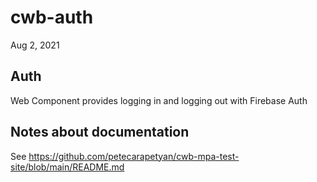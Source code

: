 # cwb-auth

Aug 2, 2021

## Auth

Web Component provides logging in and logging out with Firebase Auth

## Notes about documentation

See https://github.com/petecarapetyan/cwb-mpa-test-site/blob/main/README.md